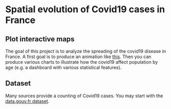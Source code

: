 # Spatial evolution of Covid19 cases in France

## Plot interactive maps

The goal of this project is to analyze the spreading of the covid19 disease in France. A first goal is to produce an animation like
[this](https://informatique-mia.inrae.fr/biosp/sites/informatique-mia.inra.fr.biosp-d7/files//field/image/spatio_temporal_covid.gif). 
Then you can produce various charts to illustrate how the covid19 affect population by age (e.g. a dashboard with various statistical features). 

## Dataset

Many sources provide a counting of Covid19 cases. You may start with the [data.gouv.fr dataset](https://www.data.gouv.fr/en/datasets/chiffres-cles-concernant-lepidemie-de-covid19-en-france/).
